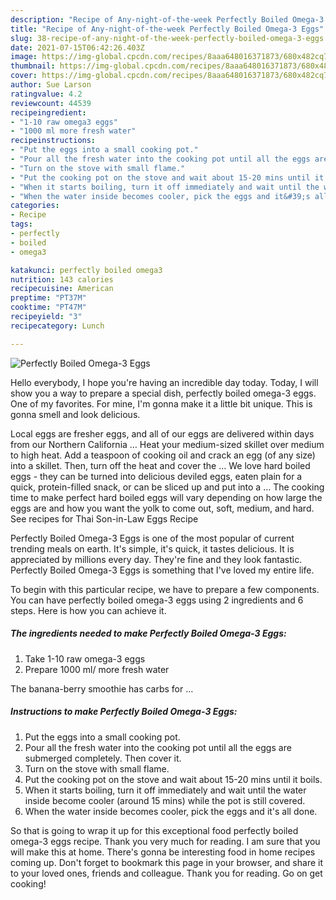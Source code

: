 ```yaml
---
description: "Recipe of Any-night-of-the-week Perfectly Boiled Omega-3 Eggs"
title: "Recipe of Any-night-of-the-week Perfectly Boiled Omega-3 Eggs"
slug: 38-recipe-of-any-night-of-the-week-perfectly-boiled-omega-3-eggs
date: 2021-07-15T06:42:26.403Z
image: https://img-global.cpcdn.com/recipes/8aaa648016371873/680x482cq70/perfectly-boiled-omega-3-eggs-recipe-main-photo.jpg
thumbnail: https://img-global.cpcdn.com/recipes/8aaa648016371873/680x482cq70/perfectly-boiled-omega-3-eggs-recipe-main-photo.jpg
cover: https://img-global.cpcdn.com/recipes/8aaa648016371873/680x482cq70/perfectly-boiled-omega-3-eggs-recipe-main-photo.jpg
author: Sue Larson
ratingvalue: 4.2
reviewcount: 44539
recipeingredient:
- "1-10 raw omega3 eggs"
- "1000 ml more fresh water"
recipeinstructions:
- "Put the eggs into a small cooking pot."
- "Pour all the fresh water into the cooking pot until all the eggs are submerged completely. Then cover it."
- "Turn on the stove with small flame."
- "Put the cooking pot on the stove and wait about 15-20 mins until it boils."
- "When it starts boiling, turn it off immediately and wait until the water inside become cooler (around 15 mins) while the pot is still covered."
- "When the water inside becomes cooler, pick the eggs and it&#39;s all done."
categories:
- Recipe
tags:
- perfectly
- boiled
- omega3

katakunci: perfectly boiled omega3 
nutrition: 143 calories
recipecuisine: American
preptime: "PT37M"
cooktime: "PT47M"
recipeyield: "3"
recipecategory: Lunch

---
```



![Perfectly Boiled Omega-3 Eggs](https://img-global.cpcdn.com/recipes/8aaa648016371873/680x482cq70/perfectly-boiled-omega-3-eggs-recipe-main-photo.jpg)

Hello everybody, I hope you're having an incredible day today. Today, I will show you a way to prepare a special dish, perfectly boiled omega-3 eggs. One of my favorites. For mine, I'm gonna make it a little bit unique. This is gonna smell and look delicious.

Local eggs are fresher eggs, and all of our eggs are delivered within days from our Northern California … Heat your medium-sized skillet over medium to high heat. Add a teaspoon of cooking oil and crack an egg (of any size) into a skillet. Then, turn off the heat and cover the … We love hard boiled eggs - they can be turned into delicious deviled eggs, eaten plain for a quick, protein-filled snack, or can be sliced up and put into a … The cooking time to make perfect hard boiled eggs will vary depending on how large the eggs are and how you want the yolk to come out, soft, medium, and hard. See recipes for Thai Son-in-Law Eggs Recipe

Perfectly Boiled Omega-3 Eggs is one of the most popular of current trending meals on earth. It's simple, it's quick, it tastes delicious. It is appreciated by millions every day. They're fine and they look fantastic. Perfectly Boiled Omega-3 Eggs is something that I've loved my entire life.


To begin with this particular recipe, we have to prepare a few components. You can have perfectly boiled omega-3 eggs using 2 ingredients and 6 steps. Here is how you can achieve it.

<!--inarticleads1-->

##### The ingredients needed to make Perfectly Boiled Omega-3 Eggs:

1. Take 1-10 raw omega-3 eggs
1. Prepare 1000 ml/ more fresh water


The banana-berry smoothie has carbs for … 

<!--inarticleads2-->

##### Instructions to make Perfectly Boiled Omega-3 Eggs:

1. Put the eggs into a small cooking pot.
1. Pour all the fresh water into the cooking pot until all the eggs are submerged completely. Then cover it.
1. Turn on the stove with small flame.
1. Put the cooking pot on the stove and wait about 15-20 mins until it boils.
1. When it starts boiling, turn it off immediately and wait until the water inside become cooler (around 15 mins) while the pot is still covered.
1. When the water inside becomes cooler, pick the eggs and it&#39;s all done.




So that is going to wrap it up for this exceptional food perfectly boiled omega-3 eggs recipe. Thank you very much for reading. I am sure that you will make this at home. There's gonna be interesting food in home recipes coming up. Don't forget to bookmark this page in your browser, and share it to your loved ones, friends and colleague. Thank you for reading. Go on get cooking!
